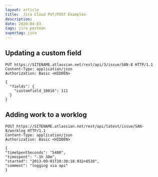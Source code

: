```yaml
---
layout: article
title:  Jira Cloud PUT/POST Examples
description:
date: 2020-04-03
tags: jira postman
supertag: jira
---
```


## Updating a custom field

```http
PUT https://SITENAME.atlassian.net/rest/api/3/issue/SAN-8 HTTP/1.1
Content-Type: application/json
Authorization: Basic <HIDDEN>

{
  "fields": {
    "customfield_10016": 111
  }
}
```

## Adding work to a worklog

```http
POST https://SITENAME.atlassian.net/rest/api/latest/issue/SAN-8/worklog HTTP/1.1
Content-Type: application/json
Authorization: Basic <HIDDEN>

{
"timeSpentSeconds": "5400",
"timespent": "-1h 30m",
"started": "2013-09-01T10:30:18.932+0530",
"comment": "logging via api"
}
```
